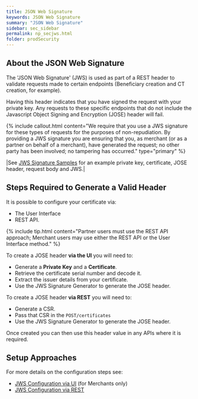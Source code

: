 ```yaml
---
title: JSON Web Signature
keywords: JSON Web Signature
summary: "JSON Web Signature"
sidebar: sec_sidebar
permalink: np_secjws.html
folder: prodSecurity
---
```


## About the JSON Web Signature

The 'JSON Web Signature' (JWS) is used as part of a REST header to validate requests made to certain endpoints (Beneficiary creation and CT creation, for example). 

Having this header indicates that you have signed the request with your private key. Any requests to these specific endpoints that do not include the Javascript Object Signing and Encryption (JOSE) header will fail.

{% include callout.html content="We require that you use a JWS signature for these types of requests for the purposes of non-repudiation. By providing a JWS signature you are ensuring that you, as merchant (or as a partner on behalf of a merchant), have generated the request; no other party has been involved; no tampering has occurred." type="primary" %} 

|See [JWS Signature Samples](np_secjwssample.html) for an example private key, certificate, JOSE header, request body and JWS.|

## Steps Required to Generate a Valid Header

It is possible to configure your certificate via: 

* The User Interface 
* REST API.

{% include tip.html content="Partner users must use the REST API approach; Merchant users may use either the REST API or the User Interface method." %} 

To create a JOSE header **via the UI** you will need to:

* Generate a <b>Private Key</b> and a <b>Certificate</b>.
* Retrieve the certificate serial number and decode it.
* Extract the issuer details from your certificate.
* Use the JWS Signature Generator to generate the JOSE header. 

To create a JOSE header **via REST** you will need to:

* Generate a CSR.
* Pass that CSR in the `POST/certificates`
* Use the JWS Signature Generator to generate the JOSE header.

Once created you can then use this header value in any APIs where it is required.

## Setup Approaches

For more details on the configuration steps see: 

* [JWS Configuration via UI](np_secjwsui.html) (for Merchants only) 
* [JWS Configuration via REST](np_secjwsrest.html)


